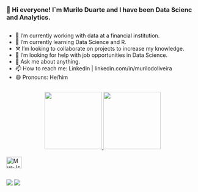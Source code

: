 ### 👋 Hi everyone! I`m Murilo Duarte and I have been Data Scienc and Analytics. 

##

- 🔭 I’m currently working with data at a financial institution.
- 🌱 I’m currently learning Data Science and R.
- ⚒️ I’m looking to collaborate on projects to increase my knowledge.
- 🤔 I’m looking for help with job opportunities in Data Science.
- 💬 Ask me about anything.
- 📫 How to reach me: Linkedin | linkedin.com/in/murilodoliveira
- 😄 Pronouns: He/him

##

<div align="center">
  <a href="https://github.com/murduarte">
  <img height="150em" src="https://github-readme-stats.vercel.app/api?username=murduarte&show_icons=true&theme=github_dark&include_all_commits=true&count_private=true"/>
  <img height="150em" src="https://github-readme-stats.vercel.app/api/top-langs/?username=murduarte&layout=compact&langs_count=7&theme=github_dark"/>
</div>
<div style="display: inline_block"><br>
  <img align="center" alt="Mur-Js" height="30" width="40" 
src="https://cdn.jsdelivr.net/gh/devicons/devicon/icons/r/r-original.svg" >
</div>
  
  ##
 
<div> 
    <a href="https://www.linkedin.com/in/murilodoliveira/" target="_blank"><img src="https://img.shields.io/badge/-LinkedIn-%230077B5?style=for-the-badge&logo=linkedin&logoColor=white" target="_blank"></a> 
    <a href = "mailto:duarteomurilo@gmail.com"><img src="https://img.shields.io/badge/-Gmail-%23333?style=for-the-badge&logo=gmail&logoColor=white" target="_blank"></a>
  </div>
